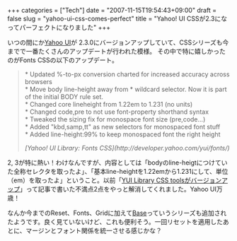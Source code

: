 +++
categories = ["Tech"]
date = "2007-11-15T19:54:43+09:00"
draft = false
slug = "yahoo-ui-css-comes-perfect"
title = "Yahoo! UI CSSが2.3になってパーフェクトになりました"
+++

いつの間にか[Yahoo UI](http://developer.yahoo.com/yui/)が 2.3.0にバージョンアップしていて、CSSシリーズも今までで一番たくさんのアップデートが行われた模様。 その中で特に嬉しかったのがFonts CSSの以下のアップデート。

<blockquote class="blockquote">
  <p class="m-b-0">
	* Updated %-to-px conversion charted for increased accuracy across browsers<br />
	* Move body line-height away from * wildcard selector. Now it is part of the initial BODY rule set.<br />
	* Changed core lineheight from 1.22em to 1.231 (no units)<br />
	* Changed code,pre to not use font-property shorthand syntax<br />
	* Tweaked the sizing fix for monospace font size (pre,code...)<br />
	* Added "kbd,samp,tt" as new selectors for monospaced font stuff<br />
	* Added line-height:99% to keep monospaced font the right height<br />
  </p>
  <footer class="blockquote-footer"><cite title="">[Yahoo! UI Library: Fonts CSS](http://developer.yahoo.com/yui/fonts/)</cite></footer>
</blockquote>

2, 3が特に熱い！わけなんですが、内容としては「bodyのline-heigtにつけていた全称セレクタを取ったよ」、「基本line-heightを1.22emから1.231にして、単位（em）を取ったよ」ということ。以前「[YUI Library CSS toolsがバージョンアップ](/blog/2006/12/yui-library-css-tools-update/)」って記事で書いた不満点2点をやっと解消してくれました。Yahoo UI万歳！

なんか今までのReset、Fonts、Gridに加えて[Base](http://developer.yahoo.com/yui/base/)っていうシリーズも追加されたようです。良く見ていないけど、これも便利そう。一回リセットを適用したあとに、マージンとフォント関係を統一させる感じかな？

